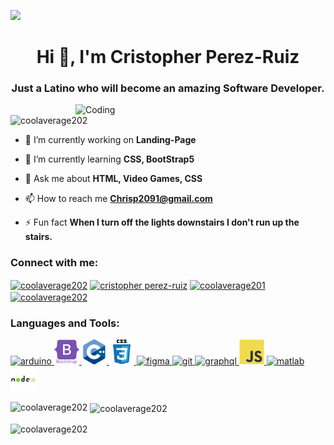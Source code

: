 ![](https://rajsoftwares.com/images/services/website.jpg)

<h1 align="center">Hi 👋, I'm Cristopher Perez-Ruiz</h1>
<h3 align="center">Just a Latino who will become an amazing Software Developer.</h3>
<img align="right" alt="Coding" width="400" src="https://media4.giphy.com/media/qgQUggAC3Pfv687qPC/giphy.gif">

<p align="left"> <img src="https://komarev.com/ghpvc/?username=coolaverage202&label=Profile%20views&color=0e75b6&style=flat" alt="coolaverage202" /> </p>

- 🔭 I’m currently working on **Landing-Page**

- 🌱 I’m currently learning **CSS, BootStrap5**

- 💬 Ask me about **HTML, Video Games, CSS**

- 📫 How to reach me **Chrisp2091@gmail.com**

- ⚡ Fun fact **When I turn off the lights downstairs I don't run up the stairs.**

<h3 align="left">Connect with me:</h3>
<p align="left">
<a href="https://codepen.io/coolaverage202" target="blank"><img align="center" src="https://raw.githubusercontent.com/rahuldkjain/github-profile-readme-generator/master/src/images/icons/Social/codepen.svg" alt="coolaverage202" height="30" width="40" /></a>
<a href="https://linkedin.com/in/cristopher perez-ruiz" target="blank"><img align="center" src="https://raw.githubusercontent.com/rahuldkjain/github-profile-readme-generator/master/src/images/icons/Social/linked-in-alt.svg" alt="cristopher perez-ruiz" height="30" width="40" /></a>
<a href="https://www.youtube.com/c/coolaverage201" target="blank"><img align="center" src="https://raw.githubusercontent.com/rahuldkjain/github-profile-readme-generator/master/src/images/icons/Social/youtube.svg" alt="coolaverage201" height="30" width="40" /></a>
<a href="https://www.leetcode.com/coolaverage202" target="blank"><img align="center" src="https://raw.githubusercontent.com/rahuldkjain/github-profile-readme-generator/master/src/images/icons/Social/leet-code.svg" alt="coolaverage202" height="30" width="40" /></a>
</p>

<h3 align="left">Languages and Tools:</h3>
<p align="left"> <a href="https://www.arduino.cc/" target="_blank" rel="noreferrer"> <img src="https://cdn.worldvectorlogo.com/logos/arduino-1.svg" alt="arduino" width="40" height="40"/> </a> <a href="https://getbootstrap.com" target="_blank" rel="noreferrer"> <img src="https://raw.githubusercontent.com/devicons/devicon/master/icons/bootstrap/bootstrap-plain-wordmark.svg" alt="bootstrap" width="40" height="40"/> </a> <a href="https://www.w3schools.com/cpp/" target="_blank" rel="noreferrer"> <img src="https://raw.githubusercontent.com/devicons/devicon/master/icons/cplusplus/cplusplus-original.svg" alt="cplusplus" width="40" height="40"/> </a> <a href="https://www.w3schools.com/css/" target="_blank" rel="noreferrer"> <img src="https://raw.githubusercontent.com/devicons/devicon/master/icons/css3/css3-original-wordmark.svg" alt="css3" width="40" height="40"/> </a> <a href="https://www.figma.com/" target="_blank" rel="noreferrer"> <img src="https://www.vectorlogo.zone/logos/figma/figma-icon.svg" alt="figma" width="40" height="40"/> </a> <a href="https://git-scm.com/" target="_blank" rel="noreferrer"> <img src="https://www.vectorlogo.zone/logos/git-scm/git-scm-icon.svg" alt="git" width="40" height="40"/> </a> <a href="https://graphql.org" target="_blank" rel="noreferrer"> <img src="https://www.vectorlogo.zone/logos/graphql/graphql-icon.svg" alt="graphql" width="40" height="40"/> </a> <a href="https://developer.mozilla.org/en-US/docs/Web/JavaScript" target="_blank" rel="noreferrer"> <img src="https://raw.githubusercontent.com/devicons/devicon/master/icons/javascript/javascript-original.svg" alt="javascript" width="40" height="40"/> </a> <a href="https://www.mathworks.com/" target="_blank" rel="noreferrer"> <img src="https://upload.wikimedia.org/wikipedia/commons/2/21/Matlab_Logo.png" alt="matlab" width="40" height="40"/> </a> <a href="https://nodejs.org" target="_blank" rel="noreferrer"> <img src="https://raw.githubusercontent.com/devicons/devicon/master/icons/nodejs/nodejs-original-wordmark.svg" alt="nodejs" width="40" height="40"/> </a> </p>

<p><img align="left" src="https://github-readme-stats.vercel.app/api/top-langs?username=coolaverage202&show_icons=true&locale=en&layout=compact" alt="coolaverage202" /></p>

<p>&nbsp;<img align="center" src="https://github-readme-stats.vercel.app/api?username=coolaverage202&show_icons=true&locale=en" alt="coolaverage202" /></p>

<p><img align="center" src="https://github-readme-streak-stats.herokuapp.com/?user=coolaverage202&" alt="coolaverage202" /></p>

